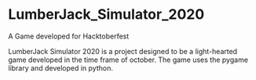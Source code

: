 # LumberJack_Simulator_2020
A Game developed for Hacktoberfest

LumberJack Simulator 2020 is a project designed to be a light-hearted game developed in the time frame of october. The game uses the pygame library and developed in python.
